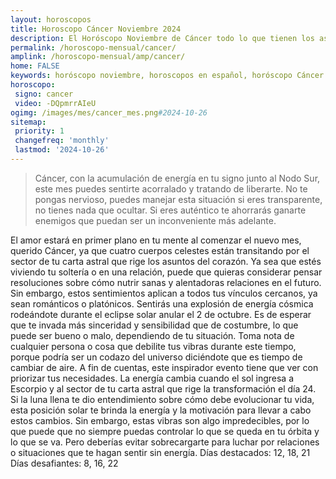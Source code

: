 ```yaml
---
layout: horoscopos
title: Horoscopo Cáncer Noviembre 2024
description: El Horóscopo Noviembre de Cáncer todo lo que tienen los astros preparados para este mes, amor, trabajo, familia. Todo sobre astrologia, tarot, predicciones. Horoscopo gratis en español, predicciones y astrología.
permalink: /horoscopo-mensual/cancer/
amplink: /horoscopo-mensual/amp/cancer/
home: FALSE
keywords: horóscopo noviembre, horoscopos en español, horóscopo Cáncer noviembre , horóscopo esperanza gracia, horoscop, horóscopos gratis, horoscopo Cáncer, Tarot, Astrologia, Zodíaco, Cáncer, horoscopo gratis, horoscopo del mes 
horoscopo:
 signo: cancer
 video: -DQpmrrAIeU
ogimg: /images/mes/cancer_mes.png#2024-10-26
sitemap:
 priority: 1
 changefreq: 'monthly'
 lastmod: '2024-10-26'
---
```



 > Cáncer, con la acumulación de energía en tu signo junto al Nodo Sur, este mes puedes sentirte acorralado y tratando de liberarte. No te pongas nervioso, puedes manejar esta situación si eres transparente, no tienes nada que ocultar. Si eres auténtico te ahorrarás ganarte enemigos que puedan ser un inconveniente más adelante.



El amor estará en primer plano en tu mente al comenzar el nuevo mes, querido Cáncer, ya que cuatro cuerpos celestes están transitando por el sector de tu carta astral que rige los asuntos del corazón. Ya sea que estés viviendo tu soltería o en una relación, puede que quieras considerar pensar resoluciones sobre cómo nutrir sanas y alentadoras relaciones en el futuro. Sin embargo, estos sentimientos aplican a todos tus vínculos cercanos, ya sean románticos o platónicos.
Sentirás una explosión de energía cósmica rodeándote durante el eclipse solar anular el 2 de octubre. Es de esperar que te invada más sinceridad y sensibilidad que de costumbre, lo que puede ser bueno o malo, dependiendo de tu situación. Toma nota de cualquier persona o cosa que debilite tus vibras durante este tiempo, porque podría ser un codazo del universo diciéndote que es tiempo de cambiar de aire. A fin de cuentas, este inspirador evento tiene que ver con priorizar tus necesidades.
La energía cambia cuando el sol ingresa a Escorpio y al sector de tu carta astral que rige la transformación el día 24. Si la luna llena te dio entendimiento sobre cómo debe evolucionar tu vida, esta posición solar te brinda la energía y la motivación para llevar a cabo estos cambios. Sin embargo, estas vibras son algo impredecibles, por lo que puede que no siempre puedas controlar lo que se queda en tu órbita y lo que se va. Pero deberías evitar sobrecargarte para luchar por relaciones o situaciones que te hagan sentir sin energía.
Días destacados: 12, 18, 21
Días desafiantes: 8, 16, 22